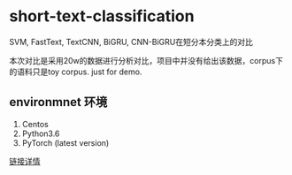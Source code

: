 # short-text-classification
SVM, FastText, TextCNN, BiGRU, CNN-BiGRU在短分本分类上的对比

本次对比是采用20w的数据进行分析对比，项目中并没有给出该数据，corpus下的语料只是toy corpus. just for demo.

## environmnet 环境
1. Centos
2. Python3.6
3. PyTorch (latest version)

[链接详情](https://github.com/SeanLee97/short-text-classification/blob/master/evaluate.ipynb)
